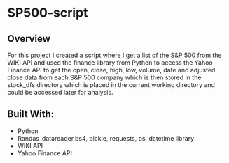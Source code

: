 # SP500-script

<h2> Overview </h2>
For this project I created a script where I get a list of the S&P 500 from the WIKI API and used the finance library from Python to access the Yahoo Finance API to get the open, close, high, low, volume, date and adjusted close data from each S&P 500 company which is then stored in the stock_dfs directory which is placed in the current working directory and could be accessed later for analysis. 

<h2> Built With:</h2>
<ul>
  <li> Python </li>
  <li> Randas_datareader,bs4, pickle, requests, os, datetime library</li>
  <li> WIKI API </li>
  <li> Yahoo Finance API </li>
</ul
